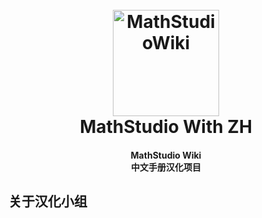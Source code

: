 <h1 align="center">
  <br>
  <img src="https://github.com/Reagan1947/MathstudioWiki/blob/master/docs/_media/mathstudio_logo.png" alt="MathStudioWiki" width="170">
  <br>
  MathStudio With ZH
  <br>
</h1>

<h4 align="center" font-weight:bold;">MathStudio Wiki</br>
                                     中文手册汉化项目</br></h4>
<p align="center">
                 
## 关于汉化小组                 
